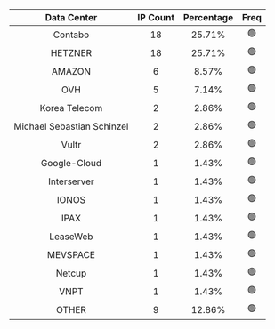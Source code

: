 | Data Center | IP Count | Percentage | Freq |
|:------------:|:--------:|:-----------:|:-----:|
| Contabo | 18 | 25.71% | 🟢 |
| HETZNER | 18 | 25.71% | 🟢 |
| AMAZON | 6 | 8.57% | 🟢 |
| OVH | 5 | 7.14% | 🟢 |
| Korea Telecom | 2 | 2.86% | 🟢 |
| Michael Sebastian Schinzel | 2 | 2.86% | 🟢 |
| Vultr | 2 | 2.86% | 🟢 |
| Google-Cloud | 1 | 1.43% | 🟢 |
| Interserver | 1 | 1.43% | 🟢 |
| IONOS | 1 | 1.43% | 🟢 |
| IPAX | 1 | 1.43% | 🟢 |
| LeaseWeb | 1 | 1.43% | 🟢 |
| MEVSPACE | 1 | 1.43% | 🟢 |
| Netcup | 1 | 1.43% | 🟢 |
| VNPT | 1 | 1.43% | 🟢 |
| OTHER | 9 | 12.86% | 🟢 |